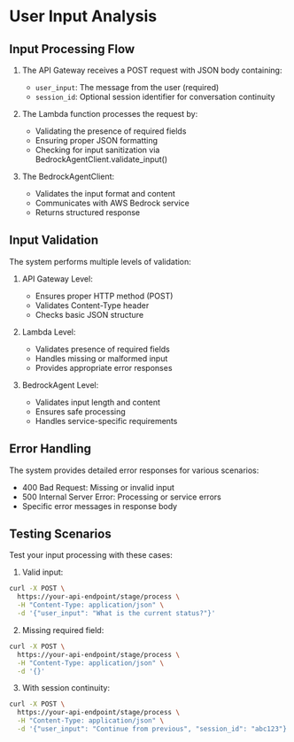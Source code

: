 # User Input Analysis

## Input Processing Flow

1. The API Gateway receives a POST request with JSON body containing:
   - `user_input`: The message from the user (required)
   - `session_id`: Optional session identifier for conversation continuity

2. The Lambda function processes the request by:
   - Validating the presence of required fields
   - Ensuring proper JSON formatting
   - Checking for input sanitization via BedrockAgentClient.validate_input()

3. The BedrockAgentClient:
   - Validates the input format and content
   - Communicates with AWS Bedrock service
   - Returns structured response

## Input Validation

The system performs multiple levels of validation:

1. API Gateway Level:
   - Ensures proper HTTP method (POST)
   - Validates Content-Type header
   - Checks basic JSON structure

2. Lambda Level:
   - Validates presence of required fields
   - Handles missing or malformed input
   - Provides appropriate error responses

3. BedrockAgent Level:
   - Validates input length and content
   - Ensures safe processing
   - Handles service-specific requirements

## Error Handling

The system provides detailed error responses for various scenarios:

- 400 Bad Request: Missing or invalid input
- 500 Internal Server Error: Processing or service errors
- Specific error messages in response body

## Testing Scenarios

Test your input processing with these cases:

1. Valid input:
```bash
curl -X POST \
  https://your-api-endpoint/stage/process \
  -H "Content-Type: application/json" \
  -d '{"user_input": "What is the current status?"}'
```

2. Missing required field:
```bash
curl -X POST \
  https://your-api-endpoint/stage/process \
  -H "Content-Type: application/json" \
  -d '{}'
```

3. With session continuity:
```bash
curl -X POST \
  https://your-api-endpoint/stage/process \
  -H "Content-Type: application/json" \
  -d '{"user_input": "Continue from previous", "session_id": "abc123"}'
```